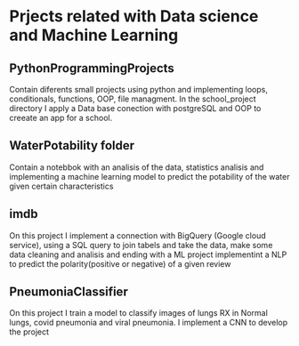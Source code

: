 # Prjects related with Data science and Machine Learning
## PythonProgrammingProjects
Contain diferents small projects using python and implementing loops, conditionals, functions, OOP, file managment. In the school_project directory I apply a Data base conection with postgreSQL and OOP to creeate an app for a school.
## WaterPotability folder
Contain a notebbok with an analisis of the data, statistics analisis and implementing a machine learning model to predict the potability of the water given certain characteristics
## imdb
On this project I implement a connection with BigQuery (Google cloud service), using a SQL query to join tabels and take the data, make some data cleaning and analisis and ending with a ML project implementint a NLP to predict the polarity(positive or negative) of a given review
## PneumoniaClassifier
On this project I train a model to classify images of lungs RX in Normal lungs, covid pneumonia and viral pneumonia. I implement a CNN to develop the project  
